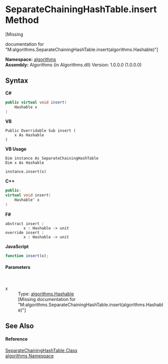 # SeparateChainingHashTable.insert Method 
 

\[Missing <summary> documentation for "M:algorithms.SeparateChainingHashTable.insert(algorithms.Hashable)"\]

**Namespace:**&nbsp;<a href="82f88b43-fdc9-bc99-9558-75fce96d448f">algorithms</a><br />**Assembly:**&nbsp;Algorithms (in Algorithms.dll) Version: 1.0.0.0 (1.0.0.0)

## Syntax

**C#**<br />
``` C#
public virtual void insert(
	Hashable x
)
```

**VB**<br />
``` VB
Public Overridable Sub insert ( 
	x As Hashable
)
```

**VB Usage**<br />
``` VB Usage
Dim instance As SeparateChainingHashTable
Dim x As Hashable

instance.insert(x)
```

**C++**<br />
``` C++
public:
virtual void insert(
	Hashable^ x
)
```

**F#**<br />
``` F#
abstract insert : 
        x : Hashable -> unit 
override insert : 
        x : Hashable -> unit 
```

**JavaScript**<br />
``` JavaScript
function insert(x);
```


#### Parameters
&nbsp;<dl><dt>x</dt><dd>Type: <a href="e2468808-d201-fe45-cfa8-619590cd77d9">algorithms.Hashable</a><br />\[Missing <param name="x"/> documentation for "M:algorithms.SeparateChainingHashTable.insert(algorithms.Hashable)"\]</dd></dl>

## See Also


#### Reference
<a href="afde2c11-c77d-77ff-450b-c3aa0c14f37d">SeparateChainingHashTable Class</a><br /><a href="82f88b43-fdc9-bc99-9558-75fce96d448f">algorithms Namespace</a><br />